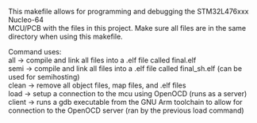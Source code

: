 This makefile allows for programming and debugging the STM32L476xxx Nucleo-64   
MCU/PCB with the files in this project. Make sure all files are in the same    
directory when using this makefile.  

Command uses:    
all -> compile and link all files into a .elf file called final.elf    
semi -> compile and link all files into a .elf file called final_sh.elf (can be used for semihosting)   
clean -> remove all object files, map files, and .elf files   
load -> setup a connection to the mcu using OpenOCD (runs as a server)   
client -> runs a gdb executable from the GNU Arm toolchain to allow for connection to the OpenOCD server (ran by the previous load command)   

